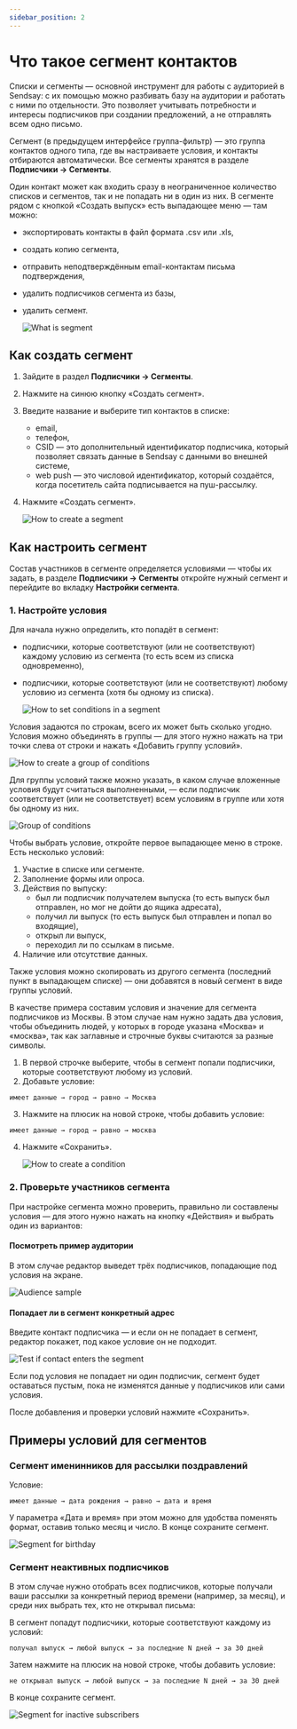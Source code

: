 ```yaml
---
sidebar_position: 2
---
```


# Что такое сегмент контактов

Списки и сегменты — основной инструмент для работы с аудиторией в Sendsay: с их помощью можно разбивать базу на аудитории и работать с ними по отдельности. Это позволяет учитывать потребности и интересы подписчиков при создании предложений, а не отправлять всем одно письмо.

Сегмент (в предыдущем интерфейсе группа-фильтр) — это группа контактов одного типа, где вы настраиваете условия, и контакты отбираются автоматически. Все сегменты хранятся в разделе **Подписчики → Сегменты**.

Один контакт может как входить сразу в неограниченное количество списков и сегментов, так и не попадать ни в один из них. В сегменте рядом с кнопкой «Создать выпуск» есть выпадающее меню — там можно:

- экспортировать контакты в файл формата .csv или .xls,
- создать копию сегмента,
- отправить неподтверждённым email-контактам письма подтверждения,
- удалить подписчиков сегмента из базы,
- удалить сегмент.

  ![What is segment](/img/subscribers/lists-and-segments/what-is-segment/what-is-segment.png) <br/>

## Как создать сегмент

1. Зайдите в раздел **Подписчики → Сегменты**.
2. Нажмите на синюю кнопку «Создать сегмент».
3. Введите название и выберите тип контактов в списке:
   - email,
   - телефон,
   - CSID — это дополнительный идентификатор подписчика, который позволяет связать данные в Sendsay с данными во внешней системе,
   - web push — это числовой идентификатор, который создаётся, когда посетитель сайта подписывается на пуш-рассылку.
4. Нажмите «Создать сегмент».

   ![How to create a segment](/img/subscribers/lists-and-segments\what-is-segment/how-to-create-a-segment.gif) <br/>

## Как настроить сегмент

Состав участников в сегменте определяется условиями — чтобы их задать, в разделе **Подписчики → Сегменты** откройте нужный сегмент и перейдите во вкладку **Настройки сегмента**.

### 1. Настройте условия

Для начала нужно определить, кто попадёт в сегмент:

- подписчики, которые соответствуют (или не соответствуют) каждому условию из сегмента (то есть всем из списка одновременно),
- подписчики, которые соответствуют (или не соответствуют) любому условию из сегмента (хотя бы одному из списка).

  ![How to set conditions in a segment](/img/subscribers/lists-and-segments\what-is-segment/how-to-set-conditions-in-a-segment.png) <br/>

Условия задаются по строкам, всего их может быть сколько угодно. Условия можно объединять в группы — для этого нужно нажать на три точки слева от строки и нажать «Добавить группу условий».

![How to create a group of conditions](/img/subscribers/lists-and-segments\what-is-segment/how-to-create-a-group-of-conditions.png) <br/>

Для группы условий также можно указать, в каком случае вложенные условия будут считаться выполненными, — если подписчик соответствует (или не соответствует) всем условиям в группе или хотя бы одному из них.

![Group of conditions](/img/subscribers/lists-and-segments\what-is-segment/group-of-conditions.png) <br/>

Чтобы выбрать условие, откройте первое выпадающее меню в строке. Есть несколько условий:

1. Участие в списке или сегменте.
2. Заполнение формы или опроса.
3. Действия по выпуску:
   - был ли подписчик получателем выпуска (то есть выпуск был отправлен, но мог не дойти до ящика адресата),
   - получил ли выпуск (то есть выпуск был отправлен и попал во входящие),
   - открыл ли выпуск,
   - переходил ли по ссылкам в письме.
4. Наличие или отсутствие данных.

Также условия можно скопировать из другого сегмента (последний пункт в выпадающем списке) — они добавятся в новый сегмент в виде группы условий.

В качестве примера составим условия и значение для сегмента подписчиков из Москвы. В этом случае нам нужно задать два условия, чтобы объединить людей, у которых в городе указана «Москва» и «москва», так как заглавные и строчные буквы считаются за разные символы.

1. В первой строчке выберите, чтобы в сегмент попали подписчики, которые соответствуют любому из условий.
2. Добавьте условие:

```
имеет данные → город → равно → Москва
```

3. Нажмите на плюсик на новой строке, чтобы добавить условие:

```
имеет данные → город → равно → москва
```

4. Нажмите «Сохранить».

   ![How to create a condition](/img/subscribers/lists-and-segments\what-is-segment/how-to-create-a-condition.gif) <br/>

### 2. Проверьте участников сегмента

При настройке сегмента можно проверить, правильно ли составлены условия — для этого нужно нажать на кнопку «Действия» и выбрать один из вариантов:

#### Посмотреть пример аудитории

В этом случае редактор выведет трёх подписчиков, попадающие под условия на экране.

![Audience sample](/img/subscribers/lists-and-segments\what-is-segment/audience-sample.gif) <br/>

#### Попадает ли в сегмент конкретный адрес

Введите контакт подписчика — и если он не попадает в сегмент, редактор покажет, под какое условие он не подходит.

![Test if contact enters the segment](/img/subscribers/lists-and-segments\what-is-segment/test-if-contact-enters-the-segment.gif) <br/>

Если под условия не попадает ни один подписчик, сегмент будет оставаться пустым, пока не изменятся данные у подписчиков или сами условия.

После добавления и проверки условий нажмите «Сохранить».

## Примеры условий для сегментов

### Сегмент именинников для рассылки поздравлений

Условие:

```
имеет данные → дата рождения → равно → дата и время
```

У параметра «Дата и время» при этом можно для удобства поменять формат, оставив только месяц и число. В конце сохраните сегмент.

![Segment for birthday](/img/subscribers/lists-and-segments\what-is-segment/segment-for-birthday.gif) <br/>

### Сегмент неактивных подписчиков

В этом случае нужно отобрать всех подписчиков, которые получали ваши рассылки за конкретный период времени (например, за месяц), и среди них выбрать тех, кто не открывал письма:

В сегмент попадут подписчики, которые соответствуют каждому из условий:

```
получал выпуск → любой выпуск → за последние N дней → за 30 дней
```

Затем нажмите на плюсик на новой строке, чтобы добавить условие:

```
не открывал выпуск → любой выпуск → за последние N дней → за 30 дней
```

В конце сохраните сегмент.

![Segment for inactive subscribers](/img/subscribers/lists-and-segments\what-is-segment/segment-for-inactive-subscribers.gif) <br/>
